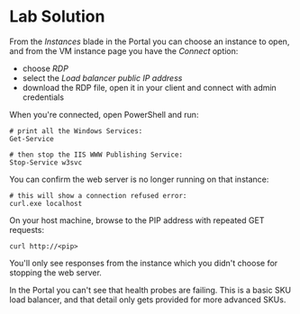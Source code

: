# Lab Solution

From the _Instances_ blade in the Portal you can choose an instance to open, and from the VM instance page you have the _Connect_ option:

- choose _RDP_
- select the _Load balancer public IP address_
- download the RDP file, open it in your client and connect with admin credentials

When you're connected, open PowerShell and run:

```
# print all the Windows Services:
Get-Service

# then stop the IIS WWW Publishing Service:
Stop-Service w3svc
```

You can confirm the web server is no longer running on that instance:

```
# this will show a connection refused error:
curl.exe localhost
```

On your host machine, browse to the PIP address with repeated GET requests:

```
curl http://<pip>
```

You'll only see responses from the instance which you didn't choose for stopping the web server.

In the Portal you can't see that health probes are failing. This is a basic SKU load balancer, and that detail only gets provided for more advanced SKUs.
